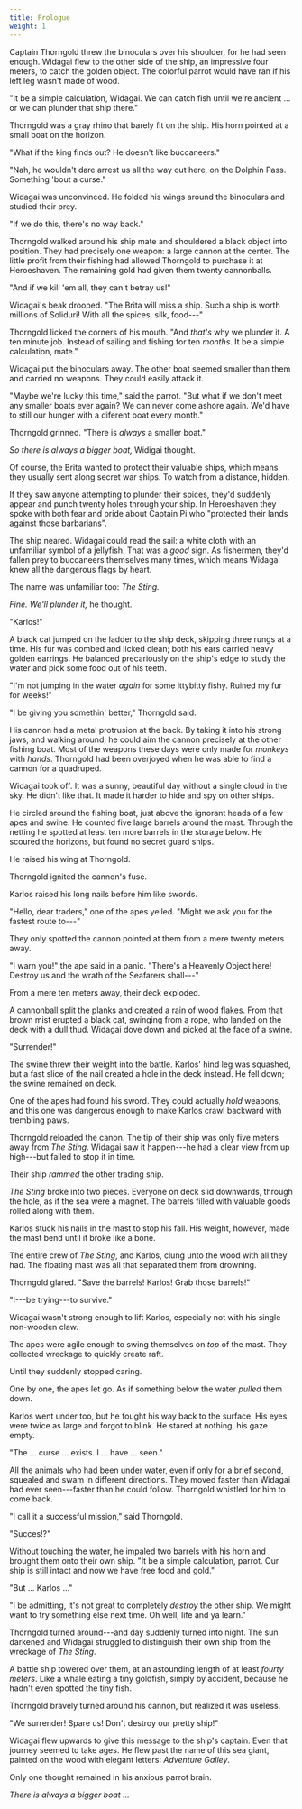 ```yaml
---
title: Prologue
weight: 1
---
```

Captain Thorngold threw the binoculars over his shoulder, for he had seen enough. Widagai flew to the other side of the ship, an impressive four meters, to catch the golden object. The colorful parrot would have ran if his left leg wasn't made of wood.

"It be a simple calculation, Widagai. We can catch fish until we're ancient ... or we can plunder that ship there." 

Thorngold was a gray rhino that barely fit on the ship. His horn pointed at a small boat on the horizon.

"What if the king finds out? He doesn't like buccaneers."

"Nah, he wouldn't dare arrest us all the way out here, on the Dolphin Pass. Something 'bout a curse."

Widagai was unconvinced. He folded his wings around the binoculars and studied their prey. 

"If we do this, there's no way back."

Thorngold walked around his ship mate and shouldered a black object into position. They had precisely one weapon: a large cannon at the center. The little profit from their fishing had allowed Thorngold to purchase it at Heroeshaven. The remaining gold had given them twenty cannonballs.

"And if we kill 'em all, they can't betray us!"

Widagai's beak drooped. "The Brita will miss a ship. Such a ship is worth millions of Soliduri! With all the spices, silk, food---"

Thorngold licked the corners of his mouth. "And _that's_ why we plunder it. A ten minute job. Instead of sailing and fishing for ten _months_. It be a simple calculation, mate."

Widagai put the binoculars away. The other boat seemed smaller than them and carried no weapons. They could easily attack it.

"Maybe we're lucky this time," said the parrot. "But what if we don't meet any smaller boats ever again? We can never come ashore again. We'd have to still our hunger with a diferent boat every month."

Thorngold grinned. "There is _always_ a smaller boat."

_So there is always a bigger boat,_ Widigai thought. 

Of course, the Brita wanted to protect their valuable ships, which means they usually sent along secret war ships. To watch from a distance, hidden.

If they saw anyone attempting to plunder their spices, they'd suddenly appear and punch twenty holes through your ship. In Heroeshaven they spoke with both fear and pride about Captain Pi who "protected their lands against those barbarians".

The ship neared. Widagai could read the sail: a white cloth with an unfamiliar symbol of a jellyfish. That was a _good_ sign. As fishermen, they'd fallen prey to buccaneers themselves many times, which means Widagai knew all the dangerous flags by heart. 

The name was unfamiliar too: _The Sting._

_Fine. We'll plunder it,_ he thought.

"Karlos!"

A black cat jumped on the ladder to the ship deck, skipping three rungs at a time. His fur was combed and licked clean; both his ears carried heavy golden earrings. He balanced precariously on the ship's edge to study the water and pick some food out of his teeth.

"I'm not jumping in the water _again_ for some ittybitty fishy. Ruined my fur for weeks!"

"I be giving you somethin' better," Thorngold said. 

His cannon had a metal protrusion at the back. By taking it into his strong jaws, and walking around, he could aim the cannon precisely at the other fishing boat. Most of the weapons these days were only made for _monkeys_ with _hands_. Thorngold had been overjoyed when he was able to find a cannon for a quadruped.

Widagai took off. It was a sunny, beautiful day without a single cloud in the sky. He didn't like that. It made it harder to hide and spy on other ships.

He circled around the fishing boat, just above the ignorant heads of a few apes and swine. He counted five large barrels around the mast. Through the netting he spotted at least ten more barrels in the storage below. He scoured the horizons, but found no secret guard ships.

He raised his wing at Thorngold.

Thorngold ignited the cannon's fuse.

Karlos raised his long nails before him like swords.

"Hello, dear traders," one of the apes yelled. "Might we ask you for the fastest route to---"

They only spotted the cannon pointed at them from a mere twenty meters away.

"I warn you!" the ape said in a panic. "There's a Heavenly Object here! Destroy us and the wrath of the Seafarers shall---"

From a mere ten meters away, their deck exploded.

A cannonball split the planks and created a rain of wood flakes. From that brown mist erupted a black cat, swinging from a rope, who landed on the deck with a dull thud. Widagai dove down and picked at the face of a swine.

"Surrender!"

The swine threw their weight into the battle. Karlos' hind leg was squashed, but a fast slice of the nail created a hole in the deck instead. He fell down; the swine remained on deck.

One of the apes had found his sword. They could actually _hold_ weapons, and this one was dangerous enough to make Karlos crawl backward with trembling paws.

Thorngold reloaded the canon. The tip of their ship was only five meters away from _The Sting_. Widagai saw it happen---he had a clear view from up high---but failed to stop it in time.

Their ship _rammed_ the other trading ship.

_The Sting_ broke into two pieces. Everyone on deck slid downwards, through the hole, as if the sea were a magnet. The barrels filled with valuable goods rolled along with them.

Karlos stuck his nails in the mast to stop his fall. His weight, however, made the mast bend until it broke like a bone.

The entire crew of _The Sting_, and Karlos, clung unto the wood with all they had. The floating mast was all that separated them from drowning.

Thorngold glared. "Save the barrels! Karlos! Grab those barrels!"

"I---be trying---to survive."

Widagai wasn't strong enough to lift Karlos, especially not with his single non-wooden claw.

The apes were agile enough to swing themselves on _top_ of the mast. They collected wreckage to quickly create raft.

Until they suddenly stopped caring.

One by one, the apes let go. As if something below the water _pulled_ them down.

Karlos went under too, but he fought his way back to the surface. His eyes were twice as large and forgot to blink. He stared at nothing, his gaze empty.

"The ... curse ... exists. I ... have ... seen."

All the animals who had been under water, even if only for a brief second, squealed and swam in different directions. They moved faster than Widagai had ever seen---faster than he could follow. Thorngold whistled for him to come back.

"I call it a successful mission," said Thorngold.

"Succes!?"

Without touching the water, he impaled two barrels with his horn and brought them onto their own ship. "It be a simple calculation, parrot. Our ship is still intact and now we have free food and gold."

"But ... Karlos ..."

"I be admitting, it's not great to completely _destroy_ the other ship. We might want to try something else next time. Oh well, life and ya learn."

Thorngold turned around---and day suddenly turned into night. The sun darkened and Widagai struggled to distinguish their own ship from the wreckage of _The Sting_.

A battle ship towered over them, at an astounding length of at least _fourty meters_. Like a whale eating a tiny goldfish, simply by accident, because he hadn't even spotted the tiny fish.

Thorngold bravely turned around his cannon, but realized it was useless.

"We surrender! Spare us! Don't destroy our pretty ship!"

Widagai flew upwards to give this message to the ship's captain. Even that journey seemed to take ages. He flew past the name of this sea giant, painted on the wood with elegant letters: _Adventure Galley_.

Only one thought remained in his anxious parrot brain.

_There is always a bigger boat ..._